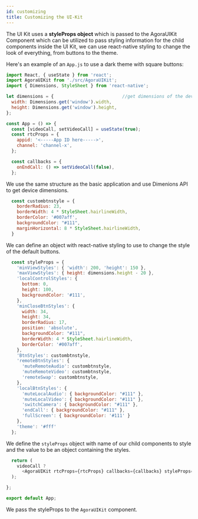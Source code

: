 ```yaml
---
id: customizing
title: Customizing the UI-Kit
---
```


The UI Kit uses a **styleProps object** which is passed to the AgoraUIKit Component which can be utilized to pass styling information for the child components inside the UI Kit, we can use react-native styling to change the look of everything, from buttons to the theme. 

Here's an example of an `App.js` to use a dark theme with square buttons:

```javascript
import React, { useState } from 'react';
import AgoraUIKit from './src/AgoraUIKit';
import { Dimensions, StyleSheet } from 'react-native';

let dimensions = {                          //get dimensions of the device to use in view styles
  width: Dimensions.get('window').width,
  height: Dimensions.get('window').height,
};

const App = () => {
  const [videoCall, setVideoCall] = useState(true);
  const rtcProps = {
    appid: '<-----App ID here----->',
    channel: 'channel-x',
  };

  const callbacks = {
    onEndCall: () => setVideoCall(false),
  };
```
We use the same structure as the basic application and use Dimenions API to get device dimensions.
```javascript
  const custombtnstyle = {
    borderRadius: 23,
    borderWidth: 4 * StyleSheet.hairlineWidth,
    borderColor: '#007aff',
    backgroundColor: "#111",
    marginHorizontal: 8 * StyleSheet.hairlineWidth,
  }
```
We can define an object with react-native styling to use to change the style of the default buttons.
```javascript
  const styleProps = {
    'minViewStyles': { 'width': 200, 'height': 150 },
    'maxViewStyles': { height: dimensions.height - 20 },
    'localControlStyles': {
      bottom: 0,
      height: 100,
      backgroundColor: '#111',
    },
    'minCloseBtnStyles': {
      width: 34,
      height: 34,
      borderRadius: 17,
      position: 'absolute',
      backgroundColor: "#111",
      borderWidth: 4 * StyleSheet.hairlineWidth,
      borderColor: '#007aff',
    },
    'BtnStyles': custombtnstyle,
    'remoteBtnStyles': {
      'muteRemoteAudio': custombtnstyle,
      'muteRemoteVideo': custombtnstyle,
      'remoteSwap': custombtnstyle,
    },
    'localBtnStyles': {
      'muteLocalAudio': { backgroundColor: "#111" },
      'muteLocalVideo': { backgroundColor: "#111" },
      'switchCamera': { backgroundColor: "#111" },
      'endCall': { backgroundColor: "#111" },
      'fullScreen': { backgroundColor: '#111' }
    },
    'theme': '#fff'
  };
```
We define the `styleProps` object with name of our child components to style and the value to be an object containing the styles.
```javascript
  return (
    videoCall ?
      <AgoraUIKit rtcProps={rtcProps} callbacks={callbacks} styleProps={styleProps} /> : <></>
  );

};

export default App;
```
We pass the styleProps to the `AgoraUIKit` component.